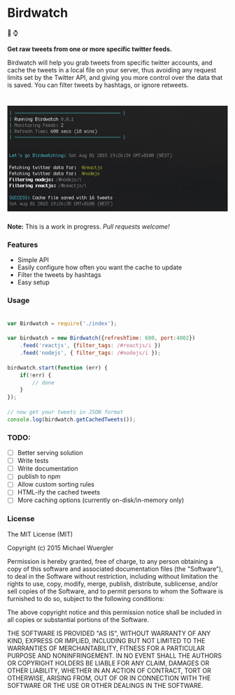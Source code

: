 # Birdwatch 

:baby_chick: :watch:

**Get raw tweets from one or more specific twitter feeds.**

Birdwatch will help you grab tweets from specific twitter accounts, and cache the tweets in a local file on your server,
thus avoiding any request limits set by the Twitter API, and giving you more control over the data that is saved.
You can filter tweets by hashtags, or ignore retweets.  

# ![birdwatch](media/screenshot-v.0.0.1.png)

**Note:** This is a work in progress. *Pull requests welcome!*

### Features

- Simple API
- Easily configure how often you want the cache to update
- Filter the tweets by hashtags
- Easy setup

### Usage

```js

var Birdwatch = require('./index');

var birdwatch = new Birdwatch({refreshTime: 600, port:4002})
    .feed('reactjs', {filter_tags: /#reactjs/i })
    .feed('nodejs', { filter_tags: /#nodejs/i });

birdwatch.start(function (err) {
    if(!err) {
        // done
    }
});

// now get your tweets in JSON format
console.log(birdwatch.getCachedTweets());

```

### TODO:

- [ ] Better serving solution
- [ ] Write tests
- [ ] Write documentation
- [ ] publish to npm
- [ ] Allow custom sorting rules
- [ ] HTML-ify the cached tweets
- [ ] More caching options (currently on-disk/in-memory only)

### License

The MIT License (MIT)

Copyright (c) 2015 Michael Wuergler

Permission is hereby granted, free of charge, to any person obtaining a copy
of this software and associated documentation files (the "Software"), to deal
in the Software without restriction, including without limitation the rights
to use, copy, modify, merge, publish, distribute, sublicense, and/or sell
copies of the Software, and to permit persons to whom the Software is
furnished to do so, subject to the following conditions:

The above copyright notice and this permission notice shall be included in all
copies or substantial portions of the Software.

THE SOFTWARE IS PROVIDED "AS IS", WITHOUT WARRANTY OF ANY KIND, EXPRESS OR
IMPLIED, INCLUDING BUT NOT LIMITED TO THE WARRANTIES OF MERCHANTABILITY,
FITNESS FOR A PARTICULAR PURPOSE AND NONINFRINGEMENT. IN NO EVENT SHALL THE
AUTHORS OR COPYRIGHT HOLDERS BE LIABLE FOR ANY CLAIM, DAMAGES OR OTHER
LIABILITY, WHETHER IN AN ACTION OF CONTRACT, TORT OR OTHERWISE, ARISING FROM,
OUT OF OR IN CONNECTION WITH THE SOFTWARE OR THE USE OR OTHER DEALINGS IN THE
SOFTWARE.
